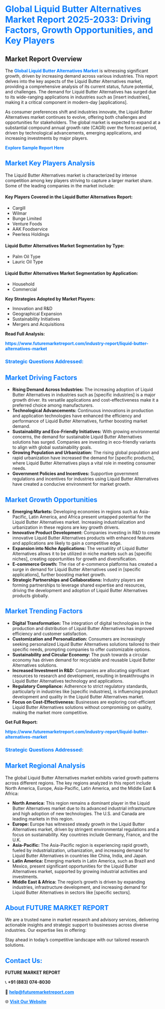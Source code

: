 <h1 style="color: #007BFF;">Global Liquid Butter Alternatives Market Report 2025-2033: Driving Factors, Growth Opportunities, and Key Players</h1>

<section id="overview">
<h2>Market Report Overview</h2>
<p>The <a href="https://www.futuremarketreport.com/industry-report/liquid-butter-alternatives-market" style="color: #007BFF; text-decoration: none;"><strong>Global Liquid Butter Alternatives Market</strong></a> is witnessing significant growth, driven by increasing demand across various industries. This report delves into the key aspects of the Liquid Butter Alternatives market, providing a comprehensive analysis of its current status, future potential, and challenges. The demand for Liquid Butter Alternatives has surged due to its wide-ranging applications in industries such as [insert industries], making it a critical component in modern-day [applications].</p>
<p>As consumer preferences shift and industries innovate, the Liquid Butter Alternatives market continues to evolve, offering both challenges and opportunities for stakeholders. The global market is expected to expand at a substantial compound annual growth rate (CAGR) over the forecast period, driven by technological advancements, emerging applications, and increasing investments by major players.</p>
</section>

<section id="overview">
<p><a href="https://www.futuremarketreport.com/request-sample/reportId=104434" style="color: #007BFF; text-decoration: none;"><strong>Explore Sample Report Here</strong></a></p>
</section>

<section id="key-players">
<h2 style="color: #007BFF;">Market Key Players Analysis</h2>
<p>The Liquid Butter Alternatives market is characterized by intense competition among key players striving to capture a larger market share. Some of the leading companies in the market include:</p>
<h4>Key Players Covered in the Liquid Butter Alternatives Report:</h4>
<ul><li>Cargill</li><li>Wilmar</li><li>Bunge Limited</li><li>Venture Foods</li><li>AAK Foodservice</li><li>Peerless Holdings</li></ul>
<h4>Liquid Butter Alternatives Market Segmentation by Type:</h4>
<ul><li>Palm Oil Type</li><li>Lauric Oil Type</li></ul>

<h4>Liquid Butter Alternatives Market Segmentation by Application:</h4>
<ul><li>Household</li><li>Commercial</li></ul>
<p><strong>Key Strategies Adopted by Market Players:</strong></p>
<ul>
<li>Innovation and R&D</li>
<li>Geographical Expansion</li>
<li>Sustainability Initiatives</li>
<li>Mergers and Acquisitions</li>
</ul>
</section>

<section>
<p><strong>Read Full Analysis: </strong></p><a href="https://www.futuremarketreport.com/industry-report/liquid-butter-alternatives-market" style="color: #007BFF; text-decoration: none;"><strong>https://www.futuremarketreport.com/industry-report/liquid-butter-alternatives-market</strong></a>
<h3 style="color: #007BFF;">Strategic Questions Addressed:</h3>
</section>

<section id="driving-factors">
<h2 style="color: #007BFF;">Market Driving Factors</h2>
<ul>
<li><strong>Rising Demand Across Industries:</strong> The increasing adoption of Liquid Butter Alternatives in industries such as [specific industries] is a major growth driver. Its versatile applications and cost-effectiveness make it a preferred choice among manufacturers.</li>
<li><strong>Technological Advancements:</strong> Continuous innovations in production and application technologies have enhanced the efficiency and performance of Liquid Butter Alternatives, further boosting market demand.</li>
<li><strong>Sustainability and Eco-Friendly Initiatives:</strong> With growing environmental concerns, the demand for sustainable Liquid Butter Alternatives solutions has surged. Companies are investing in eco-friendly variants to align with global sustainability goals.</li>
<li><strong>Growing Population and Urbanization:</strong> The rising global population and rapid urbanization have increased the demand for [specific products], where Liquid Butter Alternatives plays a vital role in meeting consumer needs.</li>
<li><strong>Government Policies and Incentives:</strong> Supportive government regulations and incentives for industries using Liquid Butter Alternatives have created a conducive environment for market growth.</li>
</ul>
</section>

<section id="growth-opportunities">
<h2 style="color: #007BFF;">Market Growth Opportunities</h2>
<ul>
<li><strong>Emerging Markets:</strong> Developing economies in regions such as Asia-Pacific, Latin America, and Africa present untapped potential for the Liquid Butter Alternatives market. Increasing industrialization and urbanization in these regions are key growth drivers.</li>
<li><strong>Innovative Product Development:</strong> Companies investing in R&D to create innovative Liquid Butter Alternatives products with enhanced features and applications are likely to gain a competitive edge.</li>
<li><strong>Expansion into Niche Applications:</strong> The versatility of Liquid Butter Alternatives allows it to be utilized in niche markets such as [specific niches], creating opportunities for growth and diversification.</li>
<li><strong>E-commerce Growth:</strong> The rise of e-commerce platforms has created a surge in demand for Liquid Butter Alternatives used in [specific applications], further boosting market growth.</li>
<li><strong>Strategic Partnerships and Collaborations:</strong> Industry players are forming partnerships to leverage shared expertise and resources, driving the development and adoption of Liquid Butter Alternatives products globally.</li>
</ul>
</section>

<section id="trending-factors">
<h2 style="color: #007BFF;">Market Trending Factors</h2>
<ul>
<li><strong>Digital Transformation:</strong> The integration of digital technologies in the production and distribution of Liquid Butter Alternatives has improved efficiency and customer satisfaction.</li>
<li><strong>Customization and Personalization:</strong> Consumers are increasingly seeking personalized Liquid Butter Alternatives solutions tailored to their specific needs, prompting companies to offer customizable options.</li>
<li><strong>Sustainability and Circular Economy:</strong> The push towards a circular economy has driven demand for recyclable and reusable Liquid Butter Alternatives solutions.</li>
<li><strong>Increased Investment in R&D:</strong> Companies are allocating significant resources to research and development, resulting in breakthroughs in Liquid Butter Alternatives technology and applications.</li>
<li><strong>Regulatory Compliance:</strong> Adherence to strict regulatory standards, particularly in industries like [specific industries], is influencing product development and quality in the Liquid Butter Alternatives market.</li>
<li><strong>Focus on Cost-Effectiveness:</strong> Businesses are exploring cost-efficient Liquid Butter Alternatives solutions without compromising on quality, making the market more competitive.</li>
</ul>
</section>

<section>
<p><strong>Get Full Report: </strong></p><a href="https://www.futuremarketreport.com/industry-report/liquid-butter-alternatives-market" style="color: #007BFF; text-decoration: none;"><strong>https://www.futuremarketreport.com/industry-report/liquid-butter-alternatives-market</strong></a>
<h3 style="color: #007BFF;">Strategic Questions Addressed:</h3>
</section>


<section id="regional-analysis">
<h2 style="color: #007BFF;">Market Regional Analysis</h2>
<p>The global Liquid Butter Alternatives market exhibits varied growth patterns across different regions. The key regions analyzed in this report include North America, Europe, Asia-Pacific, Latin America, and the Middle East & Africa:</p>
<ul>
<li><strong>North America:</strong> This region remains a dominant player in the Liquid Butter Alternatives market due to its advanced industrial infrastructure and high adoption of new technologies. The U.S. and Canada are leading markets in this region.</li>
<li><strong>Europe:</strong> Europe has witnessed steady growth in the Liquid Butter Alternatives market, driven by stringent environmental regulations and a focus on sustainability. Key countries include Germany, France, and the U.K.</li>
<li><strong>Asia-Pacific:</strong> The Asia-Pacific region is experiencing rapid growth, fueled by industrialization, urbanization, and increasing demand for Liquid Butter Alternatives in countries like China, India, and Japan.</li>
<li><strong>Latin America:</strong> Emerging markets in Latin America, such as Brazil and Mexico, present significant opportunities for the Liquid Butter Alternatives market, supported by growing industrial activities and investments.</li>
<li><strong>Middle East & Africa:</strong> The region’s growth is driven by expanding industries, infrastructure development, and increasing demand for Liquid Butter Alternatives in sectors like [specific sectors].</li>
</ul>
</section>

<footer>
<h2 style="color: #007BFF;">About FUTURE MARKET REPORT</h2>
<p>We are a trusted name in market research and advisory services, delivering actionable insights and strategic support to businesses across diverse industries. Our expertise lies in offering:</p>

<p>Stay ahead in today’s competitive landscape with our tailored research solutions.</p>

<h2 style="color: #007BFF;">Contact Us:</h2>
<p><strong>FUTURE MARKET REPORT</strong></p>
<p>📞 <strong>+91 (883) 074-8030</strong></p>
<p>📧 <strong><a href="mailto:help@futuremarketreport.com" style="color: #007BFF;">help@futuremarketreport.com</a></strong></p>
<p>🌐 <strong><a href="https://www.futuremarketreport.com/" style="color: #007BFF;">Visit Our Website</a></strong></p>
</footer>
